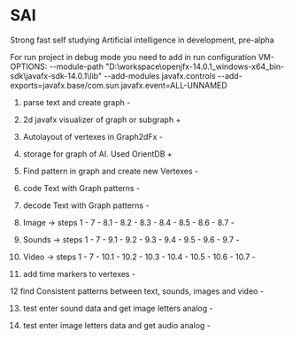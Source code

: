 # SAI
Strong fast self studying Artificial intelligence
in development, pre-alpha

For run project in debug mode you need to add in run configuration
VM-OPTIONS: 
--module-path "D:\workspace\openjfx-14.0.1_windows-x64_bin-sdk\javafx-sdk-14.0.1\lib" --add-modules javafx.controls --add-exports=javafx.base/com.sun.javafx.event=ALL-UNNAMED

1. parse text and create graph -

2. 2d javafx visualizer of graph or subgraph +

3. Autolayout of vertexes in Graph2dFx -

4. storage for graph of AI. Used OrientDB +

5. Find pattern in graph and create new Vertexes -

6. code Text with Graph patterns -

7. decode Text with Graph patterns -

8. Image -> steps 1 - 7 -
8.1 -
8.2 -
8.3 -
8.4 -
8.5 -
8.6 -
8.7 -
9. Sounds -> steps 1 - 7 -
9.1 -
9.2 -
9.3 -
9.4 -
9.5 -
9.6 -
9.7 -

10. Video -> steps 1 - 7 -
10.1 -
10.2 -
10.3 -
10.4 -
10.5 -
10.6 -
10.7 -

11. add time markers to vertexes - 

12 find Consistent patterns between text, sounds, images and video -

13. test enter sound data and get image letters analog -

14. test enter image letters data and get audio analog -
